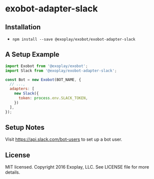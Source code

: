 # exobot-adapter-slack

## Installation

* `npm install --save @exoplay/exobot/exobot-adapter-slack`

## A Setup Example

```javascript
import Exobot from '@exoplay/exobot';
import Slack from '@exoplay/exobot-adapter-slack';

const Bot = new Exobot(BOT_NAME, {
  // ...,
  adapters: [
    new Slack({
      token: process.env.SLACK_TOKEN,
    })
  ],
});
```

## Setup Notes

Visit https://api.slack.com/bot-users to set up a bot user.

## License

MIT licensed. Copyright 2016 Exoplay, LLC. See LICENSE file for more details.
